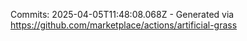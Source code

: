 Commits: 2025-04-05T11:48:08.068Z - Generated via https://github.com/marketplace/actions/artificial-grass
<br>

